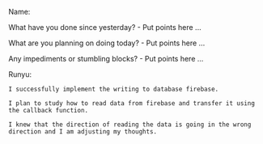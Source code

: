 Name: 

What have you done since yesterday?
	- Put points here ...

What are you planning on doing today?
	- Put points here ...

Any impediments or stumbling blocks?
	- Put points here ...

Runyu:
	
	I successfully implement the writing to database firebase.
	
	I plan to study how to read data from firebase and transfer it using the callback function.
	
	I knew that the direction of reading the data is going in the wrong direction and I am adjusting my thoughts.
